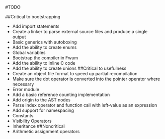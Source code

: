 #TODO

##Critical to bootstrapping
- Add import statements
- Create a linker to parse external source files and produce a single output
- Basic generics with autoboxing
- Add the ability to create enums
- Global variables
- Bootstrap the compiler in Fwum
- Add the ability to inline C code
- Add the ability to create unions
##Critical to usefulness
- Create an object file format to speed up partial recompilation
- Make sure the dot operator is converted into the pointer operator where necessary
- Error module
- Add a basic reference counting implementation
- Add origin to the AST nodes
- Parse index operator and function call with left-value as an expression
- Add support for namespacing
- Constants
- Visibility Operators
- Inheritance
##Noncritical
- Arithmetic assignment operators
